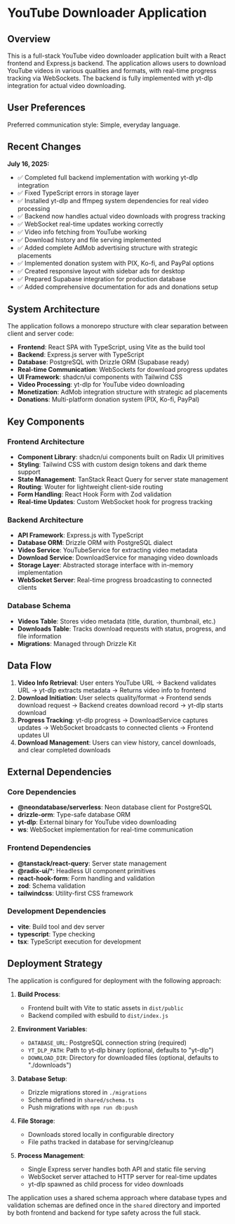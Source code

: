 # YouTube Downloader Application

## Overview

This is a full-stack YouTube video downloader application built with a React frontend and Express.js backend. The application allows users to download YouTube videos in various qualities and formats, with real-time progress tracking via WebSockets. The backend is fully implemented with yt-dlp integration for actual video downloading.

## User Preferences

Preferred communication style: Simple, everyday language.

## Recent Changes

**July 16, 2025:**
- ✅ Completed full backend implementation with working yt-dlp integration
- ✅ Fixed TypeScript errors in storage layer
- ✅ Installed yt-dlp and ffmpeg system dependencies for real video processing
- ✅ Backend now handles actual video downloads with progress tracking
- ✅ WebSocket real-time updates working correctly
- ✅ Video info fetching from YouTube working
- ✅ Download history and file serving implemented
- ✅ Added complete AdMob advertising structure with strategic placements
- ✅ Implemented donation system with PIX, Ko-fi, and PayPal options
- ✅ Created responsive layout with sidebar ads for desktop
- ✅ Prepared Supabase integration for production database
- ✅ Added comprehensive documentation for ads and donations setup

## System Architecture

The application follows a monorepo structure with clear separation between client and server code:

- **Frontend**: React SPA with TypeScript, using Vite as the build tool
- **Backend**: Express.js server with TypeScript
- **Database**: PostgreSQL with Drizzle ORM (Supabase ready)
- **Real-time Communication**: WebSockets for download progress updates
- **UI Framework**: shadcn/ui components with Tailwind CSS
- **Video Processing**: yt-dlp for YouTube video downloading
- **Monetization**: AdMob integration structure with strategic ad placements
- **Donations**: Multi-platform donation system (PIX, Ko-fi, PayPal)

## Key Components

### Frontend Architecture
- **Component Library**: shadcn/ui components built on Radix UI primitives
- **Styling**: Tailwind CSS with custom design tokens and dark theme support
- **State Management**: TanStack React Query for server state management
- **Routing**: Wouter for lightweight client-side routing
- **Form Handling**: React Hook Form with Zod validation
- **Real-time Updates**: Custom WebSocket hook for progress tracking

### Backend Architecture
- **API Framework**: Express.js with TypeScript
- **Database ORM**: Drizzle ORM with PostgreSQL dialect
- **Video Service**: YouTubeService for extracting video metadata
- **Download Service**: DownloadService for managing video downloads
- **Storage Layer**: Abstracted storage interface with in-memory implementation
- **WebSocket Server**: Real-time progress broadcasting to connected clients

### Database Schema
- **Videos Table**: Stores video metadata (title, duration, thumbnail, etc.)
- **Downloads Table**: Tracks download requests with status, progress, and file information
- **Migrations**: Managed through Drizzle Kit

## Data Flow

1. **Video Info Retrieval**: User enters YouTube URL → Backend validates URL → yt-dlp extracts metadata → Returns video info to frontend
2. **Download Initiation**: User selects quality/format → Frontend sends download request → Backend creates download record → yt-dlp starts download
3. **Progress Tracking**: yt-dlp progress → DownloadService captures updates → WebSocket broadcasts to connected clients → Frontend updates UI
4. **Download Management**: Users can view history, cancel downloads, and clear completed downloads

## External Dependencies

### Core Dependencies
- **@neondatabase/serverless**: Neon database client for PostgreSQL
- **drizzle-orm**: Type-safe database ORM
- **yt-dlp**: External binary for YouTube video downloading
- **ws**: WebSocket implementation for real-time communication

### Frontend Dependencies
- **@tanstack/react-query**: Server state management
- **@radix-ui/***: Headless UI component primitives
- **react-hook-form**: Form handling and validation
- **zod**: Schema validation
- **tailwindcss**: Utility-first CSS framework

### Development Dependencies
- **vite**: Build tool and dev server
- **typescript**: Type checking
- **tsx**: TypeScript execution for development

## Deployment Strategy

The application is configured for deployment with the following approach:

1. **Build Process**: 
   - Frontend built with Vite to static assets in `dist/public`
   - Backend compiled with esbuild to `dist/index.js`

2. **Environment Variables**:
   - `DATABASE_URL`: PostgreSQL connection string (required)
   - `YT_DLP_PATH`: Path to yt-dlp binary (optional, defaults to "yt-dlp")
   - `DOWNLOAD_DIR`: Directory for downloaded files (optional, defaults to "./downloads")

3. **Database Setup**:
   - Drizzle migrations stored in `./migrations`
   - Schema defined in `shared/schema.ts`
   - Push migrations with `npm run db:push`

4. **File Storage**:
   - Downloads stored locally in configurable directory
   - File paths tracked in database for serving/cleanup

5. **Process Management**:
   - Single Express server handles both API and static file serving
   - WebSocket server attached to HTTP server for real-time updates
   - yt-dlp spawned as child process for video downloads

The application uses a shared schema approach where database types and validation schemas are defined once in the `shared` directory and imported by both frontend and backend for type safety across the full stack.